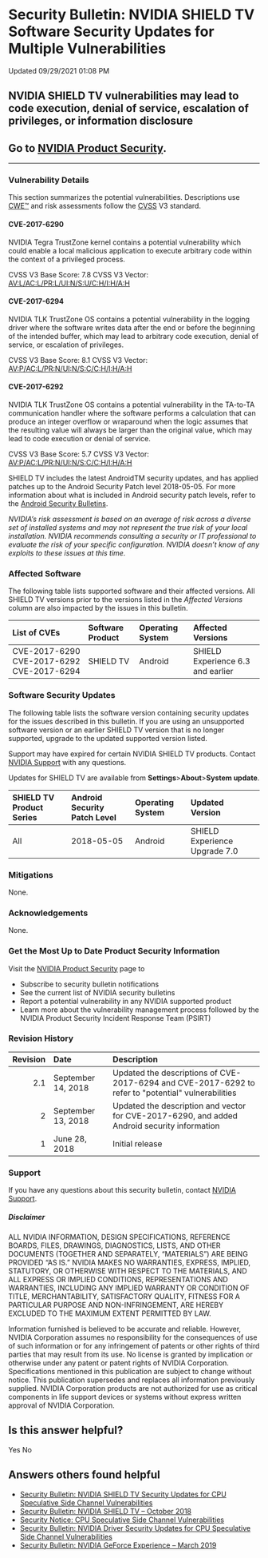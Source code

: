 

Security Bulletin: NVIDIA SHIELD TV Software Security Updates for Multiple Vulnerabilities
==========================================================================================




 Updated 09/29/2021 01:08 PM



NVIDIA SHIELD TV vulnerabilities may lead to code execution, denial of service, escalation of privileges, or information disclosure
-----------------------------------------------------------------------------------------------------------------------------------


Go to [NVIDIA Product Security](http://www.nvidia.com/product-security/).
-------------------------------------------------------------------------






---




### Vulnerability Details


This section summarizes the potential vulnerabilities. Descriptions use [CWE™](https://cwe.mitre.org/) and risk assessments follow the [CVSS](https://www.first.org/cvss/user-guide) V3 standard.


#### CVE-2017-6290


NVIDIA Tegra TrustZone kernel contains a potential vulnerability which could enable a local malicious application to execute arbitrary code within the context of a privileged process.


CVSS V3 Base Score: 7.8 
CVSS V3 Vector: [AV:L/AC:L/PR:L/UI:N/S:U/C:H/I:H/A:H](https://nvd.nist.gov/vuln-metrics/cvss/v3-calculator?vector=AV:L/AC:L/PR:L/UI:N/S:U/C:H/I:H/A:H/E:P/RL:O/RC:C)


#### CVE-2017-6294


NVIDIA TLK TrustZone OS contains a potential vulnerability in the logging driver where the software writes data after the end or before the beginning of the intended buffer, which may lead to arbitrary code execution, denial of service, or escalation of privileges.


CVSS V3 Base Score: 8.1 
CVSS V3 Vector: [AV:P/AC:L/PR:N/UI:N/S:C/C:H/I:H/A:H](https://nvd.nist.gov/vuln-metrics/cvss/v3-calculator?vector=AV:L/AC:L/PR:H/UI:N/S:C/C:L/I:H/A:H)


#### CVE-2017-6292


NVIDIA TLK TrustZone OS contains a potential vulnerability in the TA-to-TA communication handler where the software performs a calculation that can produce an integer overflow or wraparound when the logic assumes that the resulting value will always be larger than the original value, which may lead to code execution or denial of service.


CVSS V3 Base Score: 5.7 
CVSS V3 Vector: [AV:P/AC:L/PR:N/UI:N/S:C/C:H/I:H/A:H](https://nvd.nist.gov/vuln-metrics/cvss/v3-calculator?vector=AV:L/AC:H/PR:H/UI:N/S:U/C:N/I:H/A:H)


SHIELD TV includes the latest AndroidTM security updates, and has applied patches up to the Android Security Patch level 2018-05-05. For more information about what is included in Android security patch levels, refer to the [Android Security Bulletins](https://source.android.com/security/bulletin).


*NVIDIA’s risk assessment is based on an average of risk across a diverse set of installed systems and may not represent the true risk of your local installation. NVIDIA recommends consulting a security or IT professional to evaluate the risk of your specific configuration. NVIDIA doesn’t know of any exploits to these issues at this time.*


### Affected Software


The following table lists supported software and their affected versions. All SHIELD TV versions prior to the versions listed in the *Affected Versions* column are also impacted by the issues in this bulletin.


| List of CVEs | Software Product | Operating System | Affected Versions |
|:------------------------------------------|:-------------------|:-------------------|:----------------------------------|
| CVE-2017-6290 CVE-2017-6292 CVE-2017-6294 | SHIELD TV | Android | SHIELD Experience 6.3 and earlier |
### Software Security Updates


The following table lists the software version containing security updates for the issues described in this bulletin. If you are using an unsupported software version or an earlier SHIELD TV version that is no longer supported, upgrade to the updated supported version listed.


Support may have expired for certain NVIDIA SHIELD TV products. Contact [NVIDIA Support](http://www.nvidia.com/object/support.html) with any questions.


Updates for SHIELD TV are available from **Settings**>**About**>**System update**.


| SHIELD TV Product Series | Android Security Patch Level | Operating System | Updated Version |
|:---------------------------|:-------------------------------|:-------------------|:------------------------------|
| All | 2018-05-05 | Android | SHIELD Experience Upgrade 7.0 |
### Mitigations


None.


### Acknowledgements


None.


### Get the Most Up to Date Product Security Information


Visit the [NVIDIA Product Security](http://www.nvidia.com/product-security/) page to


* Subscribe to security bulletin notifications
* See the current list of NVIDIA security bulletins
* Report a potential vulnerability in any NVIDIA supported product
* Learn more about the vulnerability management process followed by the NVIDIA Product Security Incident Response Team (PSIRT)


### Revision History


| Revision | Date | Description |
|-----------:|:-------------------|:----------------------------------------------------------------------------------------------------|
| 2.1 | September 14, 2018 | Updated the descriptions of CVE-2017-6294 and CVE-2017-6292 to refer to "potential" vulnerabilities |
| 2 | September 13, 2018 | Updated the description and vector for CVE-2017-6290, and added Android security information |
| 1 | June 28, 2018 | Initial release |
### Support


If you have any questions about this security bulletin, contact [NVIDIA Support](http://www.nvidia.com/object/support.html).


##### Disclaimer


ALL NVIDIA INFORMATION, DESIGN SPECIFICATIONS, REFERENCE BOARDS, FILES, DRAWINGS, DIAGNOSTICS, LISTS, AND OTHER DOCUMENTS (TOGETHER AND SEPARATELY, “MATERIALS”) ARE BEING PROVIDED “AS IS.” NVIDIA MAKES NO WARRANTIES, EXPRESS, IMPLIED, STATUTORY, OR OTHERWISE WITH RESPECT TO THE MATERIALS, AND ALL EXPRESS OR IMPLIED CONDITIONS, REPRESENTATIONS AND WARRANTIES, INCLUDING ANY IMPLIED WARRANTY OR CONDITION OF TITLE, MERCHANTABILITY, SATISFACTORY QUALITY, FITNESS FOR A PARTICULAR PURPOSE AND NON-INFRINGEMENT, ARE HEREBY EXCLUDED TO THE MAXIMUM EXTENT PERMITTED BY LAW.


Information furnished is believed to be accurate and reliable. However, NVIDIA Corporation assumes no responsibility for the consequences of use of such information or for any infringement of patents or other rights of third parties that may result from its use. No license is granted by implication or otherwise under any patent or patent rights of NVIDIA Corporation. Specifications mentioned in this publication are subject to change without notice. This publication supersedes and replaces all information previously supplied. NVIDIA Corporation products are not authorized for use as critical components in life support devices or systems without express written approval of NVIDIA Corporation.










Is this answer helpful?
-----------------------



Yes
No







Answers others found helpful
----------------------------


* [Security Bulletin: NVIDIA SHIELD TV Security Updates for CPU Speculative Side Channel Vulnerabilities](/app/answers/detail/a_id/4613/related/1)
* [Security Bulletin: NVIDIA SHIELD TV – October 2018](/app/answers/detail/a_id/4704/related/1)
* [Security Notice: CPU Speculative Side Channel Vulnerabilities](/app/answers/detail/a_id/4609/related/1)
* [Security Bulletin: NVIDIA Driver Security Updates for CPU Speculative Side Channel Vulnerabilities](/app/answers/detail/a_id/4611/related/1)
* [Security Bulletin: NVIDIA GeForce Experience – March 2019](/app/answers/detail/a_id/4784/related/1)








